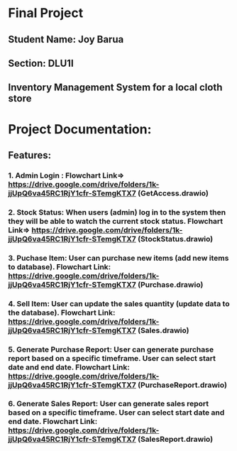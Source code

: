# Final Project
## Student Name: Joy Barua
## Section: DLU1I
## Inventory Management System for a local cloth store
# Project Documentation: 
## Features:
### 1. Admin Login : Flowchart Link=> https://drive.google.com/drive/folders/1k-jjUpQ6va45RC1RjY1cfr-STemgKTX7 (GetAccess.drawio)
### 2. Stock Status: When users (admin) log in to the system then they will be able to watch the current stock status. Flowchart Link=> https://drive.google.com/drive/folders/1k-jjUpQ6va45RC1RjY1cfr-STemgKTX7 (StockStatus.drawio)
### 3. Puchase Item: User can purchase new items (add new items to database). Flowchart Link: https://drive.google.com/drive/folders/1k-jjUpQ6va45RC1RjY1cfr-STemgKTX7 (Purchase.drawio)
### 4. Sell Item: User can update the sales quantity (update data to the database). Flowchart Link: https://drive.google.com/drive/folders/1k-jjUpQ6va45RC1RjY1cfr-STemgKTX7 (Sales.drawio)
### 5. Generate Purchase Report: User can generate purchase report based on a specific timeframe. User can select start date and end date. Flowchart Link: https://drive.google.com/drive/folders/1k-jjUpQ6va45RC1RjY1cfr-STemgKTX7 (PurchaseReport.drawio)
### 6. Generate Sales Report: User can generate sales report based on a specific timeframe. User can select start date and end date. Flowchart Link: https://drive.google.com/drive/folders/1k-jjUpQ6va45RC1RjY1cfr-STemgKTX7 (SalesReport.drawio)
